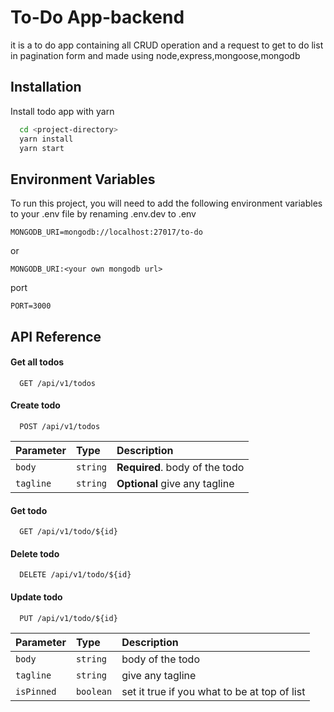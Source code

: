 
# To-Do App-backend


it is a to do app containing all CRUD operation and a request
to get to do list in pagination form and made using node,express,mongoose,mongodb



## Installation

Install todo app with yarn

```bash
  cd <project-directory>
  yarn install 
  yarn start
```

    
## Environment Variables

To run this project, you will need to add the following environment variables to your .env file by renaming .env.dev to .env

`MONGODB_URI=mongodb://localhost:27017/to-do`

or

`MONGODB_URI:<your own mongodb url>`

port

`PORT=3000`




## API Reference

#### Get all todos

```http
  GET /api/v1/todos
```


#### Create todo

```http
  POST /api/v1/todos
```

| Parameter | Type     | Description                |
| :-------- | :------- | :------------------------- |
| `body` | `string` | **Required**. body of the todo|
| `tagline` | `string` |**Optional** give any tagline|

#### Get todo

```http
  GET /api/v1/todo/${id}
```



#### Delete todo
```http
  DELETE /api/v1/todo/${id}
```

#### Update todo
```http
  PUT /api/v1/todo/${id}
```

| Parameter | Type     | Description                |
| :-------- | :------- | :------------------------- |
| `body` | `string` |  body of the todo|
| `tagline` | `string` | give any tagline|
| `isPinned` | `boolean` |set it true if you what to be at top of list|




